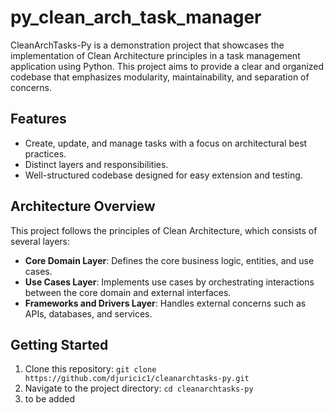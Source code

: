 # py_clean_arch_task_manager

CleanArchTasks-Py is a demonstration project that showcases the implementation of Clean Architecture principles in a task management application using Python. This project aims to provide a clear and organized codebase that emphasizes modularity, maintainability, and separation of concerns.


## Features

- Create, update, and manage tasks with a focus on architectural best practices.
- Distinct layers and responsibilities.
- Well-structured codebase designed for easy extension and testing.


## Architecture Overview

This project follows the principles of Clean Architecture, which consists of several layers:

- **Core Domain Layer**: Defines the core business logic, entities, and use cases.
- **Use Cases Layer**: Implements use cases by orchestrating interactions between the core domain and external interfaces.
- **Frameworks and Drivers Layer**: Handles external concerns such as APIs, databases, and services.


## Getting Started

1. Clone this repository: `git clone https://github.com/djuricic1/cleanarchtasks-py.git`
2. Navigate to the project directory: `cd cleanarchtasks-py`
3. to be added

